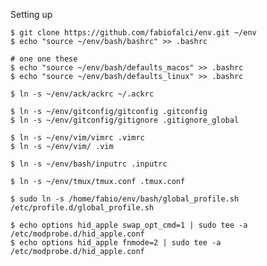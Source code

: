 Setting up
	
	$ git clone https://github.com/fabiofalci/env.git ~/env
	$ echo "source ~/env/bash/bashrc" >> .bashrc

	# one one these
	$ echo "source ~/env/bash/defaults_macos" >> .bashrc
	$ echo "source ~/env/bash/defaults_linux" >> .bashrc

	$ ln -s ~/env/ack/ackrc ~/.ackrc

	$ ln -s ~/env/gitconfig/gitconfig .gitconfig
	$ ln -s ~/env/gitconfig/gitignore .gitignore_global

	$ ln -s ~/env/vim/vimrc .vimrc
	$ ln -s ~/env/vim/ .vim

	$ ln -s ~/env/bash/inputrc .inputrc

	$ ln -s ~/env/tmux/tmux.conf .tmux.conf

	$ sudo ln -s /home/fabio/env/bash/global_profile.sh /etc/profile.d/global_profile.sh

	$ echo options hid_apple swap_opt_cmd=1 | sudo tee -a /etc/modprobe.d/hid_apple.conf
	$ echo options hid_apple fnmode=2 | sudo tee -a /etc/modprobe.d/hid_apple.conf
